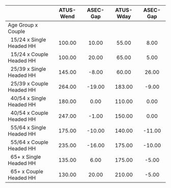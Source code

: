 
|                      |    ATUS-Wend |     ASEC-Gap |    ATUS-Wday |     ASEC-Gap |
| -------------------- | :----------: | :----------: | :----------: | :----------: |
| Age Group x Couple   |              |              |              |              |
| &nbsp;&nbsp;15/24 x Single Headed HH |       100.00 |        10.00 |        55.00 |         8.00 |
| &nbsp;&nbsp;15/24 x Couple Headed HH |       100.00 |        20.00 |        65.00 |         5.00 |
| &nbsp;&nbsp;25/39 x Single Headed HH |       145.00 |        -8.00 |        60.00 |        26.00 |
| &nbsp;&nbsp;25/39 x Couple Headed HH |       264.00 |       -19.00 |       183.00 |        -9.00 |
| &nbsp;&nbsp;40/54 x Single Headed HH |       180.00 |         0.00 |       110.00 |         0.00 |
| &nbsp;&nbsp;40/54 x Couple Headed HH |       247.00 |        -1.00 |       150.00 |         0.00 |
| &nbsp;&nbsp;55/64 x Single Headed HH |       175.00 |       -10.00 |       140.00 |       -11.00 |
| &nbsp;&nbsp;55/64 x Couple Headed HH |       235.00 |       -16.00 |       175.00 |       -10.00 |
| &nbsp;&nbsp;65+ x Single Headed HH |       135.00 |         6.00 |       175.00 |        -5.00 |
| &nbsp;&nbsp;65+ x Couple Headed HH |       130.00 |        20.00 |       210.00 |        -5.00 |

